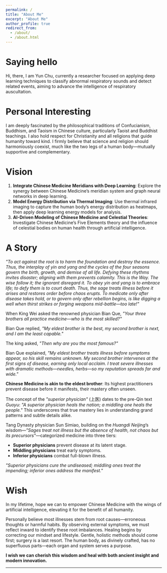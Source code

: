 ```yaml
---
permalink: /
title: "About Me"
excerpt: "About Me"
author_profile: true
redirect_from: 
  - /about/
  - /about.html
---
```





# Saying hello

Hi, there, I am Yun Chu, currently a researcher focused on applying deep learning techniques to classify abnormal respiratory sounds and detect related events, aiming to advance the intelligence of respiratory auscultation.  


# Personal Interesting  

I am deeply fascinated by the philosophical traditions of Confucianism, Buddhism, and Taoism in Chinese culture, particularly Taoist and Buddhist teachings. I also hold  respect for Christianity and all religions that guide humanity toward kind. I firmly believe that science and religion should harmoniously coexist, much like the two legs of a human body—mutually supportive and complementary.  



# Vision  

1. **Integrate  Chinese Medicine  Meridians with Deep Learning**: Explore the synergy between Chinese Medicine’s meridian system and graph neural networks in deep learning.  
2. **Model Energy Distribution via Thermal Imaging**: Use thermal infrared imaging to capture the human body’s energy distribution as heatmaps, then apply deep learning energy models for analysis.  
3. **AI-Driven Modeling of Chinese Medicine and Celestial Theories**: Investigate Chinese Medicine’s Five Elements theory and the influence of celestial bodies on human health through artificial intelligence.  

# A Story  

*"To act against the root is to harm the foundation and destroy the essence. Thus, the interplay of yin and yang and the cycles of the four seasons govern the birth, growth, and demise of all life. Defying these rhythms invites disaster; aligning with them prevents calamity. This is the Way. The wise follow it; the ignorant disregard it. To obey yin and yang is to embrace life; to defy them is to court death. Thus, the sage treats illness before it arises and restores order before chaos erupts. To medicate only after disease takes hold, or to govern only after rebellion begins, is like digging a well when thirst strikes or forging weapons mid-battle—too late!"*  

When King Wei asked the renowned physician Bian Que, *"Your three brothers all practice medicine—who is the most skilled?"*  

Bian Que replied, *"My eldest brother is the best, my second brother is next, and I am the least capable."*  

The king asked, *"Then why are you the most famous?"*  

Bian Que explained, *"My eldest brother treats illness before symptoms appear, so his skill remains unknown. My second brother intervenes at the first signs of disease, earning only local acclaim. I treat severe illnesses with dramatic methods—needles, herbs—so my reputation spreads far and wide."*  

**Chinese Medicine is akin to the eldest brother**: Its highest practitioners prevent disease before it manifests, their mastery often unseen.  

The concept of the *"superior physician"* (上医) dates to the pre-Qin text *Guoyu*: *"A superior physician heals the nation; a middling one heals the people."* This underscores that true mastery lies in understanding grand patterns and subtle details alike.  

Tang Dynasty physician Sun Simiao, building on the *Huangdi Neijing*’s wisdom—*"Sages treat not illness but the absence of health, not chaos but its precursors"*—categorized medicine into three tiers:  
- **Superior physicians** prevent disease at its latent stage.  
- **Middling physicians** treat early symptoms.  
- **Inferior physicians** combat full-blown illness.  

*"Superior physicians cure the undiseased; middling ones treat the impending; inferior ones address the manifest."*  

# Wish  

In my lifetime,  hope we can to empower Chinese Medicine with the wings of artificial intelligence, elevating it for the benefit of all humanity.  

Personally believe most illnesses stem from root causes—erroneous thoughts or harmful habits. By observing external symptoms, we must reflect inward to identify these root imbalances. Healing begins by correcting our mindset and lifestyle. Gentle, holistic methods should come first; surgery is a last resort. The human body, as divinely crafted, has no superfluous parts—each organ and system serves a purpose.  

**I wish we can cherish this wisdom and heal with both ancient insight and modern innovation.**  

---  
